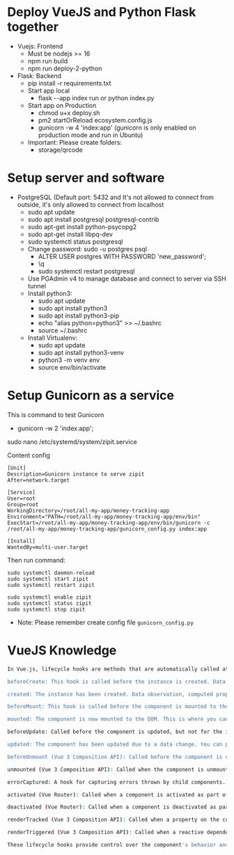 # Deploy VueJS and Python Flask together
- Vuejs: Frontend
  - Must be nodejs >= 16
  - npm run build
  - npm run deploy-2-python
- Flask: Backend
  - pip install -r requirements.txt
  - Start app local
    - flask --app index run or python index.py
  - Start app on Production
    - chmod u+x deploy.sh
    - pm2 startOrReload ecosystem.config.js
    - gunicorn -w 4 'index:app' (gunicorn is only enabled on production mode and run in Ubuntu)
  - Important: Please create folders:
    - storage/qrcode

# Setup server and software
- PostgreSQL (Default port: 5432 and It's not allowed to connect from outside, it's only allowed to connect from localhost
  - sudo apt update
  - sudo apt install postgresql postgresql-contrib
  - sudo apt-get install python-psycopg2
  - sudo apt-get install libpq-dev
  - sudo systemctl status postgresql
  - Change password: sudo -u postgres psql
    - ALTER USER postgres WITH PASSWORD 'new_password';
    - \q
    - sudo systemctl restart postgresql
  - Use PGAdmin v4 to manage database and connect to server via SSH tunnel
  - Install python3:
    - sudo apt update
    - sudo apt install python3
    - sudo apt install python3-pip
    - echo "alias python=python3" >> ~/.bashrc
    - source ~/.bashrc
  - Install Virtualenv:
    - sudo apt update
    - sudo apt install python3-venv
    - python3 -m venv env
    - source env/bin/activate

# Setup Gunicorn as a service
This is command to test Gunicorn
- gunicorn -w 2 'index:app';

sudo nano /etc/systemd/system/zipit.service

Content config
```
[Unit]
Description=Gunicorn instance to serve zipit
After=network.target

[Service]
User=root
Group=root
WorkingDirectory=/root/all-my-app/money-tracking-app
Environment="PATH=/root/all-my-app/money-tracking-app/env/bin"
ExecStart=/root/all-my-app/money-tracking-app/env/bin/gunicorn -c /root/all-my-app/money-tracking-app/gunicorn_config.py index:app

[Install]
WantedBy=multi-user.target

```
Then run command:
```
sudo systemctl daemon-reload
sudo systemctl start zipit
sudo systemctl restart zipit

sudo systemctl enable zipit
sudo systemctl status zipit
sudo systemctl stop zipit
```
- Note: Please remember create config file `gunicorn_config.py`

# VueJS Knowledge
```sh
In Vue.js, lifecycle hooks are methods that are automatically called at different stages of a component's lifecycle. These hooks provide developers with the ability to execute code at specific points in a component's lifecycle. Here's a description of all the available lifecycle hooks in Vue.js:

beforeCreate: This hook is called before the instance is created. Data and events have not been set up yet.

created: The instance has been created. Data observation, computed properties, and methods are set up. However, the DOM is not yet available for interaction.

beforeMount: This hook is called before the component is mounted to the DOM. Useful for setting up things that need to be done before the component renders.

mounted: The component is now mounted to the DOM. This is where you can interact with the DOM or perform actions that require the DOM's presence.

beforeUpdate: Called before the component is updated, but not for the initial render. It's triggered when data changes and the component is about to re-render.

updated: The component has been updated due to a data change. You can perform actions that need to respond to the updated DOM or component state.

beforeUnmount (Vue 3 Composition API): Called before the component is unmounted and destroyed. It's an equivalent of beforeDestroy in the Options API.

unmounted (Vue 3 Composition API): Called when the component is unmounted and destroyed. An equivalent of destroyed in the Options API.

errorCaptured: A hook for capturing errors thrown by child components.

activated (Vue Router): Called when a component is activated as part of a route navigation.

deactivated (Vue Router): Called when a component is deactivated as part of a route navigation.

renderTracked (Vue 3 Composition API): Called when a property on the component is accessed during rendering.

renderTriggered (Vue 3 Composition API): Called when a reactive dependency used in the render function changes.

These lifecycle hooks provide control over the component's behavior and interaction with the application's lifecycle. It's important to use them appropriately based on the needs of your component and application. Keep in mind that with Vue 3 and the Composition API, there are some changes and additional hooks.
```